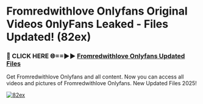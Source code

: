# Fromredwithlove Onlyfans Original Videos 0nlyFans Leaked - Files Updated! (82ex)

<h3>🔴 CLICK HERE 🌐==►► <a href="https://tinyurl.com/ehrbuxhb" rel="nofollow">Fromredwithlove Onlyfans Updated Files</a></h3>

Get Fromredwithlove Onlyfans and all content. Now you can access all videos and pictures of Fromredwithlove Onlyfans. New Updated Files 2025!

[![82ex](https://i.imgur.com/lVYEuWS.gif)](https://tinyurl.com/ehrbuxhb)

